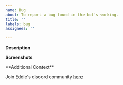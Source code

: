 ```yaml
---
name: Bug
about: To report a bug found in the bot's working.
title: ''
labels: bug
assignees: ''

---
```


**Description**

<!-- A brief description of the question or issue, also include what you tried and what didn't work: -->


**Screenshots**

<!-- Please add a screenshot if applicable -->


<!-- Optional -->  **Additional Context**

<!-- Add any other context about the problem here. -->



Join Eddie's discord community [here](https://discord.com/invite/jZQs6Wu)

